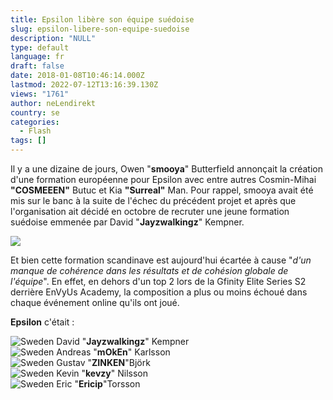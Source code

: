 ```yaml
---
title: Epsilon libère son équipe suédoise
slug: epsilon-libere-son-equipe-suedoise
description: "NULL"
type: default
language: fr
draft: false
date: 2018-01-08T10:46:14.000Z
lastmod: 2022-07-12T13:16:39.130Z
views: "1761"
author: neLendirekt
country: se
categories:
  - Flash
tags: []
---
```

Il y a une dizaine de jours, Owen "**smooya**" Butterfield annonçait la création d'une formation européenne pour Epsilon avec entre autres Cosmin-Mihai **"COSMEEEN"** Butuc et Kia **"Surreal"** Man. Pour rappel, smooya avait été mis sur le banc à la suite de l'échec du précédent projet et après que l'organisation ait décidé en octobre de recruter une jeune formation suédoise emmenée par David "**Jayzwalkingz**" Kempner.

![](/images/articles/59d28ff577cf3/images/NKnSLg4eB2pLBjY2AmdbkejuSdmqZHg0rdveMXkO.jpeg)

Et bien cette formation scandinave est aujourd'hui écartée à cause "_d'un manque de cohérence dans les résultats et de cohésion globale de l'équipe_". En effet, en dehors d'un top 2 lors de la Gfinity Elite Series S2 derrière EnVyUs Academy, la composition a plus ou moins échoué dans chaque événement online qu'ils ont joué.

**Epsilon** c'était :

![Sweden](/images/countries/se.svg)⁠ David "**Jayzwalkingz**" Kempner  
![Sweden](/images/countries/se.svg)⁠ Andreas "**mOkEn**" Karlsson  
![Sweden](/images/countries/se.svg)⁠ Gustav "**ZINKEN**"Björk  
![Sweden](/images/countries/se.svg)⁠ Kevin "**kevzy**" Nilsson  
![Sweden](/images/countries/se.svg)⁠ Eric "**Ericip**"Torsson
